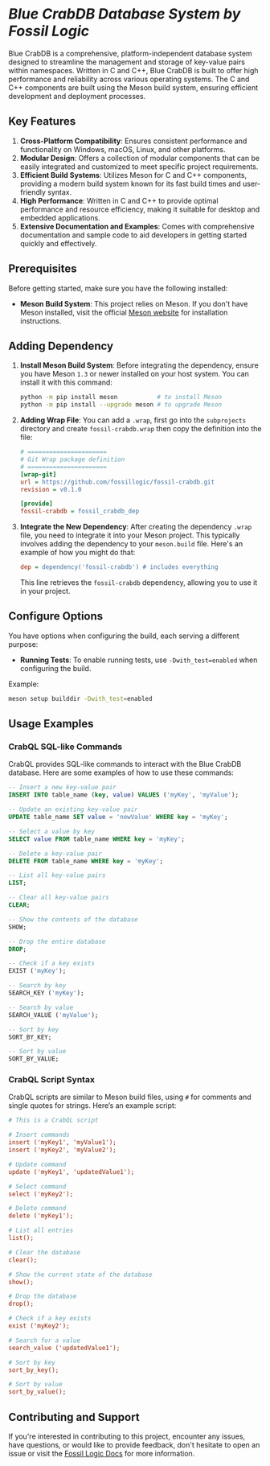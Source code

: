 # ***Blue CrabDB Database System by Fossil Logic***

Blue CrabDB is a comprehensive, platform-independent database system designed to streamline the management and storage of key-value pairs within namespaces. Written in C and C++, Blue CrabDB is built to offer high performance and reliability across various operating systems. The C and C++ components are built using the Meson build system, ensuring efficient development and deployment processes.

## Key Features

1. **Cross-Platform Compatibility**: Ensures consistent performance and functionality on Windows, macOS, Linux, and other platforms.
2. **Modular Design**: Offers a collection of modular components that can be easily integrated and customized to meet specific project requirements.
3. **Efficient Build Systems**: Utilizes Meson for C and C++ components, providing a modern build system known for its fast build times and user-friendly syntax.
4. **High Performance**: Written in C and C++ to provide optimal performance and resource efficiency, making it suitable for desktop and embedded applications.
5. **Extensive Documentation and Examples**: Comes with comprehensive documentation and sample code to aid developers in getting started quickly and effectively.

## Prerequisites

Before getting started, make sure you have the following installed:

- **Meson Build System**: This project relies on Meson. If you don't have Meson installed, visit the official [Meson website](https://mesonbuild.com/Getting-meson.html) for installation instructions.

## Adding Dependency

1. **Install Meson Build System**: Before integrating the dependency, ensure you have Meson `1.3` or newer installed on your host system. You can install it with this command:

   ```sh
   python -m pip install meson           # to install Meson
   python -m pip install --upgrade meson # to upgrade Meson
   ```

2. **Adding Wrap File**: You can add a `.wrap`, first go into the `subprojects` directory and create `fossil-crabdb.wrap` then copy the definition into the file:

   ```ini
   # ======================
   # Git Wrap package definition
   # ======================
   [wrap-git]
   url = https://github.com/fossillogic/fossil-crabdb.git
   revision = v0.1.0

   [provide]
   fossil-crabdb = fossil_crabdb_dep
   ```

3. **Integrate the New Dependency**: After creating the dependency `.wrap` file, you need to integrate it into your Meson project. This typically involves adding the dependency to your `meson.build` file. Here's an example of how you might do that:

   ```ini
   dep = dependency('fossil-crabdb') # includes everything
   ```

   This line retrieves the `fossil-crabdb` dependency, allowing you to use it in your project.

## Configure Options

You have options when configuring the build, each serving a different purpose:

- **Running Tests**: To enable running tests, use `-Dwith_test=enabled` when configuring the build.

Example:

```sh
meson setup builddir -Dwith_test=enabled
```

## Usage Examples

### CrabQL SQL-like Commands

CrabQL provides SQL-like commands to interact with the Blue CrabDB database. Here are some examples of how to use these commands:

```sql
-- Insert a new key-value pair
INSERT INTO table_name (key, value) VALUES ('myKey', 'myValue');

-- Update an existing key-value pair
UPDATE table_name SET value = 'newValue' WHERE key = 'myKey';

-- Select a value by key
SELECT value FROM table_name WHERE key = 'myKey';

-- Delete a key-value pair
DELETE FROM table_name WHERE key = 'myKey';

-- List all key-value pairs
LIST;

-- Clear all key-value pairs
CLEAR;

-- Show the contents of the database
SHOW;

-- Drop the entire database
DROP;

-- Check if a key exists
EXIST ('myKey');

-- Search by key
SEARCH_KEY ('myKey');

-- Search by value
SEARCH_VALUE ('myValue');

-- Sort by key
SORT_BY_KEY;

-- Sort by value
SORT_BY_VALUE;
```

### CrabQL Script Syntax

CrabQL scripts are similar to Meson build files, using `#` for comments and single quotes for strings. Here’s an example script:

```ini
# This is a CrabQL script

# Insert commands
insert ('myKey1', 'myValue1');
insert ('myKey2', 'myValue2');

# Update command
update ('myKey1', 'updatedValue1');

# Select command
select ('myKey2');

# Delete command
delete ('myKey1');

# List all entries
list();

# Clear the database
clear();

# Show the current state of the database
show();

# Drop the database
drop();

# Check if a key exists
exist ('myKey2');

# Search for a value
search_value ('updatedValue1');

# Sort by key
sort_by_key();

# Sort by value
sort_by_value();
```

## Contributing and Support

If you're interested in contributing to this project, encounter any issues, have questions, or would like to provide feedback, don't hesitate to open an issue or visit the [Fossil Logic Docs](https://fossillogic.com/docs) for more information.
